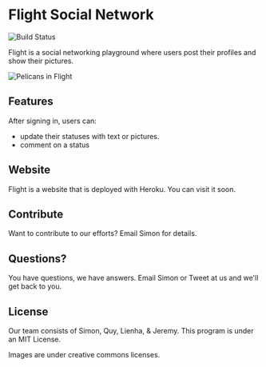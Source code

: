 Flight Social Network
=====================

![Build Status](https://travis-ci.org/simongondeck/flight-social-network.svg?branch=default-controller-photo)

Flight is a social networking playground where users post their profiles and show their pictures.

![Pelicans in Flight](http://openclipart.org/image/800px/svg_to_png/190060/pelicans-in-flight.png)

## Features

After signing in, users can:
- update their statuses with text or pictures.
- comment on a status

## Website

Flight is a website that is deployed with Heroku. You can visit it soon.

## Contribute

Want to contribute to our efforts? Email Simon for details.

## Questions?

You have questions, we have answers. Email Simon or Tweet at us and we'll get back to you.

## License

Our team consists of Simon, Quy, Lienha, & Jeremy. This program is under an MIT License.

Images are under creative commons licenses.
